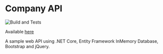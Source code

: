 # Company API

![Build and Tests](https://github.com/BtCellNet18/CompanyAPI/workflows/Build%20and%20Tests/badge.svg)

Available [here](https://companyapi20201129192652.azurewebsites.net/)

A sample web API using .NET Core, Entity Framework InMemory Database, Bootstrap and jQuery.
